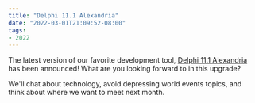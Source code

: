 ```yaml
---
title: "Delphi 11.1 Alexandria"
date: "2022-03-01T21:09:52-08:00"
tags:
- 2022
---
```


The latest version of our favorite development tool, [Delphi 11.1 Alexandria](https://blog.marcocantu.com/blog/2022-march-delphi111-released.html) has been announced! What are you looking forward to in this upgrade?

We'll chat about technology, avoid depressing world events topics, and think about where we want to meet next month.
